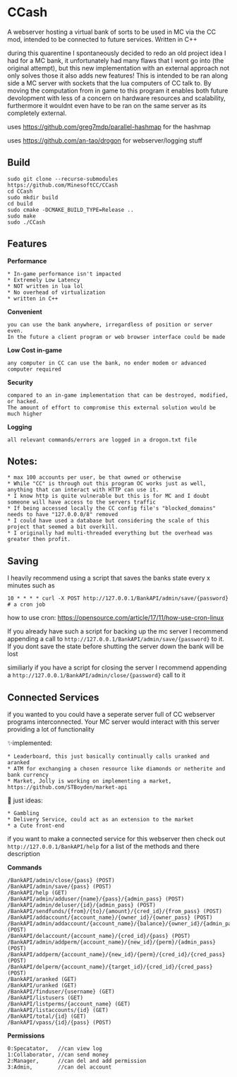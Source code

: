 # CCash

A webserver hosting a virtual bank of sorts to be used in MC via the CC mod, intended to be connected to future services. Written in C++

during this quarentine I spontaneously decided to redo an old project idea I had for a MC bank, it unfortunately had many flaws that I wont go into (the original attempt), but this new implementation with an external approach not only solves those it also adds new features! This is intended to be ran along side a MC server with sockets that the lua computers of CC talk to. By moving the computation from in game to this program it enables both future devolopment with less of a concern on hardware resources and scalability, furthermore it wouldnt even have to be ran on the same server as its completely external.

uses https://github.com/greg7mdp/parallel-hashmap for the hashmap

uses https://github.com/an-tao/drogon for webserver/logging stuff

## Build

```
sudo git clone --recurse-submodules https://github.com/MinesoftCC/CCash 
cd CCash
sudo mkdir build
cd build
sudo cmake -DCMAKE_BUILD_TYPE=Release ..
sudo make
sudo ./CCash
```

## Features

**Performance**

```
* In-game performance isn't impacted
* Extremely Low Latency
* NOT written in lua lol
* No overhead of virtualization
* written in C++
```

**Convenient**

```
you can use the bank anywhere, irregardless of position or server even.
In the future a client program or web browser interface could be made
```

**Low Cost in-game**

```
any computer in CC can use the bank, no ender modem or advanced computer required
```

**Security**

```
compared to an in-game implementation that can be destroyed, modified, or hacked.
The amount of effort to compromise this external solution would be much higher
```

**Logging**

```
all relevant commands/errors are logged in a drogon.txt file
```

## Notes:

```
* max 100 accounts per user, be that owned or otherwise
* While "CC" is through out this program OC works just as well, anything that can interact with HTTP can use it.
* I know http is quite vulnerable but this is for MC and I doubt someone will have access to the servers traffic
* If being accessed locally the CC config file's "blocked_domains" needs to have "127.0.0.0/8" removed
* I could have used a database but considering the scale of this project that seemed a bit overkill.
* I originally had multi-threaded everything but the overhead was greater then profit.
```

## Saving

I heavily recommend using a script that saves the banks state every x minutes such as

```
10 * * * * curl -X POST http://127.0.0.1/BankAPI/admin/save/{password}
# a cron job
```

how to use cron: https://opensource.com/article/17/11/how-use-cron-linux

If you already have such a script for backing up the mc server I recommend appending
a call to `http://127.0.0.1/BankAPI/admin/save/{password}` to it.
If you dont save the state before shutting the server down the bank will be lost

similiarly if you have a script for closing the server I recommend
appending a `http://127.0.0.1/BankAPI/admin/close/{password}` call to it

## Connected Services

if you wanted to you could have a seperate server full of CC webserver programs interconnected. Your MC server would interact with this server providing a lot of functionality

:sparkles:implemented:

```
* Leaderboard, this just basically continually calls uranked and aranked
* ATM for exchanging a chosen resource like diamonds or netherite and bank currency
* Market, Jolly is working on implementing a market, https://github.com/STBoyden/market-api
```

:construction: just ideas:

```
* Gambling
* Delivery Service, could act as an extension to the market
* a Cute front-end
```

if you want to make a connected service for this webserver then check out `http://127.0.0.1/BankAPI/help` for a list of the methods and there description

**Commands**

```
/BankAPI/admin/close/{pass} (POST) 
/BankAPI/admin/save/{pass} (POST) 
/BankAPI/help (GET) 
/BankAPI/admin/adduser/{name}/{pass}/{admin_pass} (POST) 
/BankAPI/admin/deluser/{id}/{admin_pass} (POST) 
/BankAPI/sendfunds/{from}/{to}/{amount}/{cred_id}/{from_pass} (POST) 
/BankAPI/addaccount/{account_name}/{owner_id}/{owner_pass} (POST) 
/BankAPI/admin/addaccount/{account_name}/{balance}/{owner_id}/{admin_pass} (POST) 
/BankAPI/delaccount/{account_name}/{cred_id}/{pass} (POST) 
/BankAPI/admin/addperm/{account_name}/{new_id}/{perm}/{admin_pass} (POST) 
/BankAPI/addperm/{account_name}/{new_id}/{perm}/{cred_id}/{cred_pass} (POST) 
/BankAPI/delperm/{account_name}/{target_id}/{cred_id}/{cred_pass} (POST) 
/BankAPI/aranked (GET) 
/BankAPI/uranked (GET) 
/BankAPI/finduser/{username} (GET) 
/BankAPI/listusers (GET) 
/BankAPI/listperms/{account_name} (GET) 
/BankAPI/listaccounts/{id} (GET) 
/BankAPI/total/{id} (GET) 
/BankAPI/vpass/{id}/{pass} (POST) 
```

**Permissions**

```
0:Specatator,   //can view log
1:Collaborator, //can send money
2:Manager,      //can del and add permission
3:Admin,        //can del account
```
